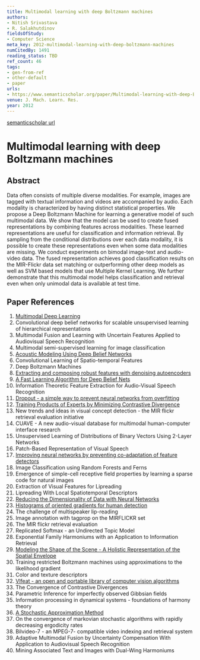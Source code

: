 ```yaml
---
title: Multimodal learning with deep Boltzmann machines
authors:
- Nitish Srivastava
- R. Salakhutdinov
fieldsOfStudy:
- Computer Science
meta_key: 2012-multimodal-learning-with-deep-boltzmann-machines
numCitedBy: 1491
reading_status: TBD
ref_count: 46
tags:
- gen-from-ref
- other-default
- paper
urls:
- https://www.semanticscholar.org/paper/Multimodal-learning-with-deep-Boltzmann-machines-Srivastava-Salakhutdinov/5726c7b40fcc454b77d989656c085520bf6c15fa?sort=total-citations
venue: J. Mach. Learn. Res.
year: 2012
---
```


[semanticscholar url](https://www.semanticscholar.org/paper/Multimodal-learning-with-deep-Boltzmann-machines-Srivastava-Salakhutdinov/5726c7b40fcc454b77d989656c085520bf6c15fa?sort=total-citations)

# Multimodal learning with deep Boltzmann machines

## Abstract

Data often consists of multiple diverse modalities. For example, images are tagged with textual information and videos are accompanied by audio. Each modality is characterized by having distinct statistical properties. We propose a Deep Boltzmann Machine for learning a generative model of such multimodal data. We show that the model can be used to create fused representations by combining features across modalities. These learned representations are useful for classification and information retrieval. By sampling from the conditional distributions over each data modality, it is possible to create these representations even when some data modalities are missing. We conduct experiments on bimodal image-text and audio-video data. The fused representation achieves good classification results on the MIR-Flickr data set matching or outperforming other deep models as well as SVM based models that use Multiple Kernel Learning. We further demonstrate that this multimodal model helps classification and retrieval even when only unimodal data is available at test time.

## Paper References

1. [Multimodal Deep Learning](2011-multimodal-deep-learning)
2. Convolutional deep belief networks for scalable unsupervised learning of hierarchical representations
3. Multimodal Fusion and Learning with Uncertain Features Applied to Audiovisual Speech Recognition
4. Multimodal semi-supervised learning for image classification
5. [Acoustic Modeling Using Deep Belief Networks](2012-acoustic-modeling-using-deep-belief-networks)
6. Convolutional Learning of Spatio-temporal Features
7. Deep Boltzmann Machines
8. [Extracting and composing robust features with denoising autoencoders](2008-extracting-and-composing-robust-features-with-denoising-autoencoders)
9. [A Fast Learning Algorithm for Deep Belief Nets](2006-a-fast-learning-algorithm-for-deep-belief-nets)
10. Information Theoretic Feature Extraction for Audio-Visual Speech Recognition
11. [Dropout - a simple way to prevent neural networks from overfitting](2014-dropout-a-simple-way-to-prevent-neural-networks-from-overfitting)
12. [Training Products of Experts by Minimizing Contrastive Divergence](2002-training-products-of-experts-by-minimizing-contrastive-divergence)
13. New trends and ideas in visual concept detection - the MIR flickr retrieval evaluation initiative
14. CUAVE - A new audio-visual database for multimodal human-computer interface research
15. Unsupervised Learning of Distributions of Binary Vectors Using 2-Layer Networks
16. Patch-Based Representation of Visual Speech
17. [Improving neural networks by preventing co-adaptation of feature detectors](2012-improving-neural-networks-by-preventing-co-adaptation-of-feature-detectors)
18. Image Classification using Random Forests and Ferns
19. Emergence of simple-cell receptive field properties by learning a sparse code for natural images
20. Extraction of Visual Features for Lipreading
21. Lipreading With Local Spatiotemporal Descriptors
22. [Reducing the Dimensionality of Data with Neural Networks](2006-reducing-the-dimensionality-of-data-with-neural-networks)
23. [Histograms of oriented gradients for human detection](2005-histograms-of-oriented-gradients-for-human-detection)
24. The challenge of multispeaker lip-reading
25. Image annotation with tagprop on the MIRFLICKR set
26. The MIR flickr retrieval evaluation
27. Replicated Softmax - an Undirected Topic Model
28. Exponential Family Harmoniums with an Application to Information Retrieval
29. [Modeling the Shape of the Scene - A Holistic Representation of the Spatial Envelope](2004-modeling-the-shape-of-the-scene-a-holistic-representation-of-the-spatial-envelope)
30. Training restricted Boltzmann machines using approximations to the likelihood gradient
31. Color and texture descriptors
32. [Vlfeat - an open and portable library of computer vision algorithms](2010-vlfeat-an-open-and-portable-library-of-computer-vision-algorithms)
33. The Convergence of Contrastive Divergences
34. Parametric Inference for imperfectly observed Gibbsian fields
35. Information processing in dynamical systems - foundations of harmony theory
36. [A Stochastic Approximation Method](2007-a-stochastic-approximation-method)
37. On the convergence of markovian stochastic algorithms with rapidly decreasing ergodicity rates
38. Bilvideo-7 - an MPEG-7- compatible video indexing and retrieval system
39. Adaptive Multimodal Fusion by Uncertainty Compensation With Application to Audiovisual Speech Recognition
40. Mining Associated Text and Images with Dual-Wing Harmoniums
